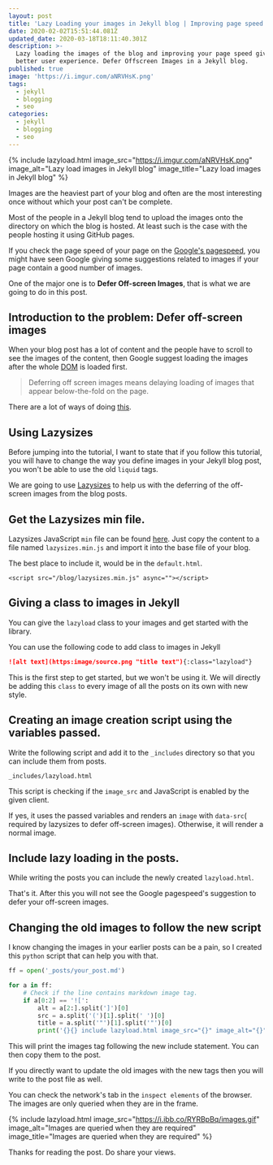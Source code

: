 ```yaml
---
layout: post
title: 'Lazy Loading your images in Jekyll blog | Improving page speed '
date: 2020-02-02T15:51:44.081Z
updated_date: 2020-03-18T18:11:40.301Z
description: >-
  Lazy loading the images of the blog and improving your page speed giving
  better user experience. Defer Offscreen Images in a Jekyll blog.
published: true
image: 'https://i.imgur.com/aNRVHsK.png'
tags:
  - jekyll
  - blogging
  - seo
categories:
  - jekyll
  - blogging
  - seo
---
```

{% include lazyload.html image_src="https://i.imgur.com/aNRVHsK.png" image_alt="Lazy load images in Jekyll blog" image_title="Lazy load images in Jekyll blog" %}

Images are the heaviest part of your blog and often are the most interesting once without which your post can't be complete.

Most of the people in a Jekyll blog tend to upload the images onto the directory on which the blog is hosted. At least such is the case with the people hosting it using GitHub pages.

If you check the page speed of your page on the [Google's pagespeed](https://developers.google.com/speed/pagespeed/insights/), you might have seen Google giving some suggestions related to images if your page contain a good number of images.

One of the major one is to **Defer Off-screen Images**, that is what we are going to do in this post.

## Introduction to the problem: Defer off-screen images

When your blog post has a lot of content and the people have to scroll to see the images of the content, then Google suggest loading the images after the whole [DOM](https://developer.mozilla.org/en-US/docs/Web/API/Document_Object_Model/Introduction) is loaded first.

> Deferring off screen images means delaying loading of images that appear below-the-fold on the page.

There are a lot of ways of doing [this](https://www.tezify.com/how-to/defer-offscreen-images/).

## Using Lazysizes

Before jumping into the tutorial, I want to state that if you follow this tutorial, you will have to change the way you define images in your Jekyll blog post, you won't be able to use the old `liquid` tags.

We are going to use [Lazysizes](https://github.com/aFarkas/lazysizes) to help us with the deferring of the off-screen images from the blog posts.

## Get the Lazysizes min file.

Lazysizes JavaScript `min` file can be found [here](http://afarkas.github.io/lazysizes/lazysizes.min.js). Just copy the content to a file named `lazysizes.min.js` and import it into the base file of your blog.

The best place to include it, would be in the `default.html`.

```
<script src="/blog/lazysizes.min.js" async=""></script>
```

## Giving a class to images in Jekyll

You can give the `lazyload` class to your images and get started with the library.

You can use the following code to add class to images in Jekyll

```markdown
![alt text](https:image/source.png "title text"){:class="lazyload"}
```

This is the first step to get started, but we won't be using it. We will directly be adding this `class` to every image of all the posts on its own with new style.

## Creating an image creation script using the variables passed.

Write the following script and add it to the `_includes` directory so that you can include them from posts.

`_includes/lazyload.html`

<script src="https://gist.github.com/singh1114/363f8907e043522a5302e97ec3a62e11.js"></script>

This script is checking if the `image_src` and JavaScript is enabled by the given client.

If yes, it uses the passed variables and renders an `image` with `data-src`( required by lazysizes to defer off-screen images). Otherwise, it will render a normal image.

## Include lazy loading in the posts.

While writing the posts you can include the newly created `lazyload.html`.

<script src="https://gist.github.com/singh1114/e5cfa80c4539fef26f2213f56b676e3e.js"></script>

That's it. After this you will not see the Google pagespeed's suggestion to defer your off-screen images.

## Changing the old images to follow the new script

I know changing the images in your earlier posts can be a pain, so I created this `python` script that can help you with that.

```python
ff = open('_posts/your_post.md')

for a in ff:
    # Check if the line contains markdown image tag.
    if a[0:2] == '![':
        alt = a[2:].split(']')[0]
        src = a.split('(')[1].split(' ')[0]
        title = a.split('"')[1].split('"')[0]
        print('{}{} include lazyload.html image_src="{}" image_alt="{}" image_title="{}" {}{}'.format('{', '%', src, alt, title, '%', '}'))
```

This will print the images tag following the new include statement. You can then copy them to the post.

If you directly want to update the old images with the new tags then you will write to the post file as well.

You can check the network's tab in the `inspect elements` of the browser. The images are only queried when they are in the frame.

{% include lazyload.html image_src="https://i.ibb.co/RYRBpBq/images.gif" image_alt="Images are queried when they are required" image_title="Images are queried when they are required" %}

Thanks for reading the post. Do share your views.
